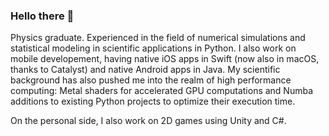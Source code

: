 ### Hello there 👋
Physics graduate. Experienced in the field of numerical simulations and statistical modeling in scientific applications in Python. I also work on mobile developement, having native iOS apps in Swift (now also in macOS, thanks to Catalyst) and native Android apps in Java. My scientific background has also pushed me into the realm of high performance computing: Metal shaders for accelerated GPU computations and Numba additions to existing Python projects to optimize their execution time.

On the personal side, I also work on 2D games using Unity and C#.
